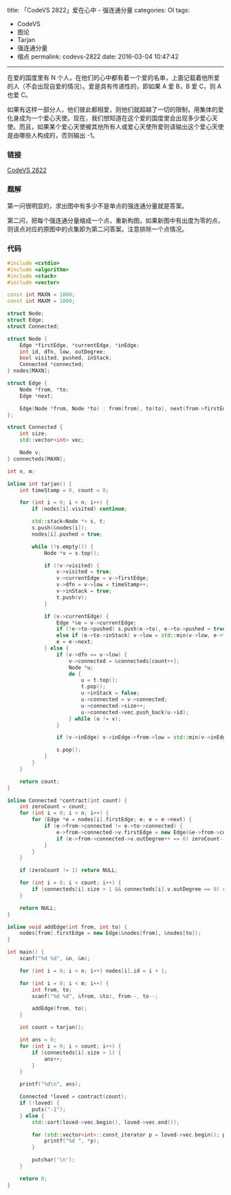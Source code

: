 title: 「CodeVS 2822」爱在心中 - 强连通分量
categories: OI
tags: 
  - CodeVS
  - 图论
  - Tarjan
  - 强连通分量
  - 缩点
permalink: codevs-2822
date: 2016-03-04 10:47:42
---

在爱的国度里有 N 个人，在他们的心中都有着一个爱的名单，上面记载着他所爱的人（不会出现自爱的情况）。爱是具有传递性的，即如果 A 爱 B，B 爱 C，则 A 也爱 C。

如果有这样一部分人，他们彼此都相爱，则他们就超越了一切的限制，用集体的爱化身成为一个爱心天使。现在，我们想知道在这个爱的国度里会出现多少爱心天使。而且，如果某个爱心天使被其他所有人或爱心天使所爱则请输出这个爱心天使是由哪些人构成的，否则输出 -1。

<!-- more -->

### 链接
[CodeVS 2822](http://codevs.cn/problem/2822/)

### 题解
第一问很明显的，求出图中有多少不是单点的强连通分量就是答案。

第二问，把每个强连通分量缩成一个点，重新构图，如果新图中有出度为零的点，则该点对应的原图中的点集即为第二问答案。注意排除一个点情况。

### 代码
```cpp
#include <cstdio>
#include <algorithm>
#include <stack>
#include <vector>

const int MAXN = 1000;
const int MAXM = 1000;

struct Node;
struct Edge;
struct Connected;

struct Node {
	Edge *firstEdge, *currentEdge, *inEdge;
	int id, dfn, low, outDegree;
	bool visited, pushed, inStack;
	Connected *connected;
} nodes[MAXN];

struct Edge {
	Node *from, *to;
	Edge *next;

	Edge(Node *from, Node *to) : from(from), to(to), next(from->firstEdge) {}
};

struct Connected {
	int size;
	std::vector<int> vec;

	Node v;
} connecteds[MAXN];

int n, m;

inline int tarjan() {
	int timeStamp = 0, count = 0;

	for (int i = 0; i < n; i++) {
		if (nodes[i].visited) continue;

		std::stack<Node *> s, t;
		s.push(&nodes[i]);
		nodes[i].pushed = true;

		while (!s.empty()) {
			Node *v = s.top();

			if (!v->visited) {
				v->visited = true;
				v->currentEdge = v->firstEdge;
				v->dfn = v->low = timeStamp++;
				v->inStack = true;
				t.push(v);
			}

			if (v->currentEdge) {
				Edge *&e = v->currentEdge;
				if (!e->to->pushed) s.push(e->to), e->to->pushed = true, e->to->inEdge = e;
				else if (e->to->inStack) v->low = std::min(v->low, e->to->dfn);
				e = e->next;
			} else {
				if (v->dfn == v->low) {
					v->connected = &connecteds[count++];
					Node *u;
					do {
						u = t.top();
						t.pop();
						u->inStack = false;
						u->connected = v->connected;
						u->connected->size++;
						u->connected->vec.push_back(u->id);
					} while (u != v);
				}

				if (v->inEdge) v->inEdge->from->low = std::min(v->inEdge->from->low, v->low);

				s.pop();
			}
		}
	}

	return count;
}

inline Connected *contract(int count) {
	int zeroCount = count;
	for (int i = 0; i < n; i++) {
		for (Edge *e = nodes[i].firstEdge; e; e = e->next) {
			if (e->from->connected != e->to->connected) {
				e->from->connected->v.firstEdge = new Edge(&e->from->connected->v, &e->to->connected->v);
				if (e->from->connected->v.outDegree++ == 0) zeroCount--;
			}
		}
	}

	if (zeroCount != 1) return NULL;

	for (int i = 0; i < count; i++) {
		if (connecteds[i].size > 1 && connecteds[i].v.outDegree == 0) return &connecteds[i];
	}

	return NULL;
}

inline void addEdge(int from, int to) {
	nodes[from].firstEdge = new Edge(&nodes[from], &nodes[to]);
}

int main() {
	scanf("%d %d", &n, &m);

	for (int i = 0; i < n; i++) nodes[i].id = i + 1;

	for (int i = 0; i < m; i++) {
		int from, to;
		scanf("%d %d", &from, &to), from--, to--;

		addEdge(from, to);
	}

	int count = tarjan();

	int ans = 0;
	for (int i = 0; i < count; i++) {
		if (connecteds[i].size > 1) {
			ans++;
		}
	}

	printf("%d\n", ans);

	Connected *loved = contract(count);
	if (!loved) {
		puts("-1");
	} else {
		std::sort(loved->vec.begin(), loved->vec.end());

		for (std::vector<int>::const_iterator p = loved->vec.begin(); p != loved->vec.end(); p++) {
			printf("%d ", *p);
		}

		putchar('\n');
	}

	return 0;
}

```

